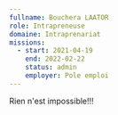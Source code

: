 ```yaml
---
fullname: Bouchera LAATOR
role: Intrapreneuse
domaine: Intraprenariat
missions:
  - start: 2021-04-19
    end: 2022-02-22
    status: admin
    employer: Pole emploi
---
```


Rien n'est impossible!!!
